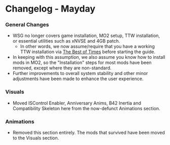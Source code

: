 # Changelog - Mayday

### General Changes
- WSG no longer covers game installation, MO2 setup, TTW installation, or essential utilities such as xNVSE and 4GB patch.
  - In other words, we now assume/require that you have a working TTW installation via [The Best of Times](https://thebestoftimes.moddinglinked.com/) before starting the guide.
- In keeping with this assumption, we also assume you know how to install mods in MO2, so the "Installation" steps for most mods have been removed, except where they are non-standard.
- Further improvements to overall system stability and other minor adjustments have been made to enhance the user experience.

### Visuals
- Moved ISControl Enabler, Anniversary Anims, B42 Inertia and Compatibility Skeleton here from the now-defunct Animations section.

### Animations
- Removed this section entirely. The mods that survived have been moved to the Visuals section.
